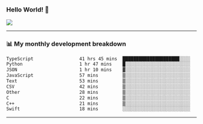 ### Hello World! 👋

<a>
  <img align="center" src="https://github-readme-stats.vercel.app/api?username=megatunger&count_private=true&include_all_commits=true&bg_color=30,56CCF2,2F80ED&title_color=fff&text_color=fff" />
</a>

------
### 📊 My monthly development breakdown

<!--START_SECTION:waka-->

```txt
TypeScript                 41 hrs 45 mins  █████████████████████░░░░   84.11 %
Python                     1 hr 47 mins    █░░░░░░░░░░░░░░░░░░░░░░░░   03.61 %
JSON                       1 hr 10 mins    ▓░░░░░░░░░░░░░░░░░░░░░░░░   02.38 %
JavaScript                 57 mins         ▒░░░░░░░░░░░░░░░░░░░░░░░░   01.92 %
Text                       53 mins         ▒░░░░░░░░░░░░░░░░░░░░░░░░   01.80 %
CSV                        42 mins         ▒░░░░░░░░░░░░░░░░░░░░░░░░   01.42 %
Other                      28 mins         ▒░░░░░░░░░░░░░░░░░░░░░░░░   00.95 %
C                          22 mins         ▒░░░░░░░░░░░░░░░░░░░░░░░░   00.76 %
C++                        21 mins         ▒░░░░░░░░░░░░░░░░░░░░░░░░   00.74 %
Swift                      18 mins         ░░░░░░░░░░░░░░░░░░░░░░░░░   00.61 %
```

<!--END_SECTION:waka-->

------
